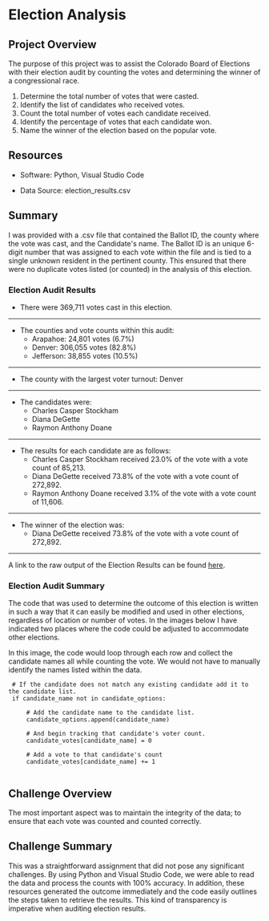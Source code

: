 # Election Analysis


## Project Overview
The purpose of this project was to assist the Colorado Board of Elections with their election audit by counting the votes and determining the winner of a congressional race. 

1.	Determine the total number of votes that were casted.
2.	Identify the list of candidates who received votes.
3.	Count the total number of votes each candidate received.
4.	Identify the percentage of votes that each candidate won.
5.	Name the winner of the election based on the popular vote.


## Resources
- Software: Python, Visual Studio Code

- Data Source: election_results.csv


## Summary
I was provided with a .csv file that contained the Ballot ID, the county where the vote was cast, and the Candidate's name. The Ballot ID is an unique 6-digit number that was assigned to each vote within the file and is tied to a single unknown resident in the pertinent county. This ensured that there were no duplicate votes listed (or counted) in the analysis of this election. 

### Election Audit Results

- There were 369,711 votes cast in this election.
------------------------------------------------------	
  - The counties and vote counts within this audit:
  	  - Arapahoe: 24,801 votes (6.7%)
	  - Denver: 306,055 votes (82.8%)
	  - Jefferson: 38,855 votes (10.5%)
 ------------------------------------------------------	  
  - The county with the largest voter turnout: Denver
 ------------------------------------------------------	
  - The candidates were:
	  - Charles Casper Stockham
	  - Diana DeGette
	  - Raymon Anthony Doane
 ------------------------------------------------------
  - The results for each candidate are as follows:
	  - Charles Casper Stockham received 23.0% of the vote with a vote count of 85,213.
	  - Diana DeGette received 73.8% of the vote with a vote count of 272,892.
	  - Raymon Anthony Doane received 3.1% of the vote with a vote count of 11,606.
 ------------------------------------------------------
  - The winner of the election was:
	  - Diana DeGette received 73.8% of the vote with a vote count of 272,892.
 ------------------------------------------------------
 A link to the raw output of the Election Results can be found [here](https://github.com/Kelfang/Election_Analysis/blob/main/analysis/election_results.txt).
 
 ### Election Audit Summary
 The code that was used to determine the outcome of this election is written in such a way that it can easily be modified and used in other elections, regardless of location or number of votes. In the images below I have indicated two places where the code could be adjusted to accommodate other elections.
 
 In this image, the code would loop through each row and collect the candidate names all while counting the vote. We would not have to manually identify the names listed within the data. 
 ```
  # If the candidate does not match any existing candidate add it to the candidate list.
  if candidate_name not in candidate_options:

      # Add the candidate name to the candidate list.
      candidate_options.append(candidate_name)

      # And begin tracking that candidate's voter count.
      candidate_votes[candidate_name] = 0

      # Add a vote to that candidate's count
      candidate_votes[candidate_name] += 1
      
```
 
## Challenge Overview
The most important aspect was to maintain the integrity of the data; to ensure that each vote was counted and counted correctly. 


## Challenge Summary
This was a straightforward assignment that did not pose any significant challenges. By using Python and Visual Studio Code, we were able to read the data and process the counts with 100% accuracy. In addition, these resources generated the outcome immediately and the code easily outlines the steps taken to retrieve the results. This kind of transparency is imperative when auditing election results. 

